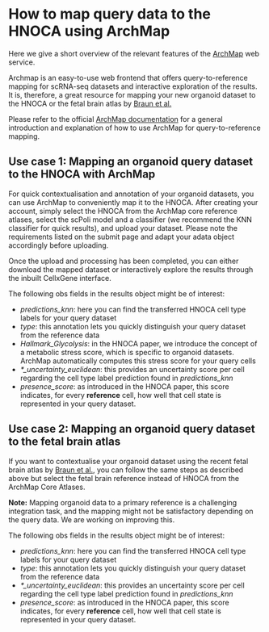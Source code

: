 # How to map query data to the HNOCA using ArchMap

Here we give a short overview of the relevant features of the [ArchMap](https://www.archmap.bio) web service.

Archmap is an easy-to-use web frontend that offers query-to-reference mapping for scRNA-seq datasets and interactive exploration of the results. It is, therefore, a great resource for mapping your new organoid dataset to the HNOCA or the fetal brain atlas by [Braun et al.](https://doi.org/10.1126/science.adf1226)

Please refer to the official [ArchMap documentation](https://archmap-docu.readthedocs.io/en/latest/) for a general introduction and explanation of how to use ArchMap for query-to-reference mapping.


## Use case 1: Mapping an organoid query dataset to the HNOCA with ArchMap

For quick contextualisation and annotation of your organoid datasets, you can use ArchMap to conveniently map it to the HNOCA. After creating your account, simply select the HNOCA from the ArchMap core reference atlases, select the scPoli model and a classifier (we recommend the KNN classifier for quick results), and upload your dataset. Please note the requirements listed on the submit page and adapt your adata object accordingly before uploading.

Once the upload and processing has been completed, you can either download the mapped dataset or interactively explore the results through the inbuilt CellxGene interface.

The following obs fields in the results object might be of interest:

- *predictions_knn*: here you can find the transferred HNOCA cell type labels for your query dataset
- *type*: this annotation lets you quickly distinguish your query dataset from the reference data
- *Hallmark_Glycolysis*: in the HNOCA paper, we introduce the concept of a metabolic stress score, which is specific to organoid datasets. ArchMap automatically computes this stress score for your query cells
- *\*_uncertainty_euclidean*: this provides an uncertainty score per cell regarding the cell type label prediction found in *predictions_knn*
- *presence_score*: as introduced in the HNOCA paper, this score indicates, for every **reference** cell, how well that cell state is represented in your query dataset.


## Use case 2: Mapping an organoid query dataset to the fetal brain atlas

If you want to contextualise your organoid dataset using the recent fetal brain atlas by [Braun et al.](https://doi.org/10.1126/science.adf1226), you can follow the same steps as described above but select the fetal brain reference instead of HNOCA from the ArchMap Core Atlases.

**Note:** Mapping organoid data to a primary reference is a challenging integration task, and the mapping might not be satisfactory depending on the query data. We are working on improving this.

The following obs fields in the results object might be of interest:

- *predictions_knn*: here you can find the transferred HNOCA cell type labels for your query dataset
- *type*: this annotation lets you quickly distinguish your query dataset from the reference data
- *\*_uncertainty_euclidean*: this provides an uncertainty score per cell regarding the cell type label prediction found in *predictions_knn*
- *presence_score*: as introduced in the HNOCA paper, this score indicates, for every **reference** cell, how well that cell state is represented in your query dataset.
